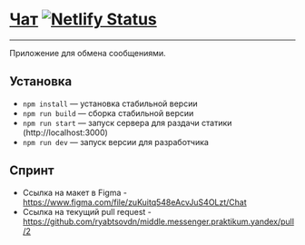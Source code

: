 # [Чат](https://rdn-chat.netlify.app/) [![Netlify Status](https://api.netlify.com/api/v1/badges/29386ef8-4432-40cf-b2ff-bf718480c607/deploy-status)](https://app.netlify.com/sites/rdn-chat/deploys)
---

Приложение для обмена сообщениями.

## Установка

- `npm install` — установка стабильной версии
- `npm run build` — сборка стабильной версии
- `npm run start` — запуск сервера для раздачи статики (http://localhost:3000)
- `npm run dev` — запуск версии для разработчика

## Спринт

- Ссылка на макет в Figma - https://www.figma.com/file/zuKuitq548eAcvJuS4OLzt/Chat
- Ссылка на текущий pull request - https://github.com/ryabtsovdn/middle.messenger.praktikum.yandex/pull/2

